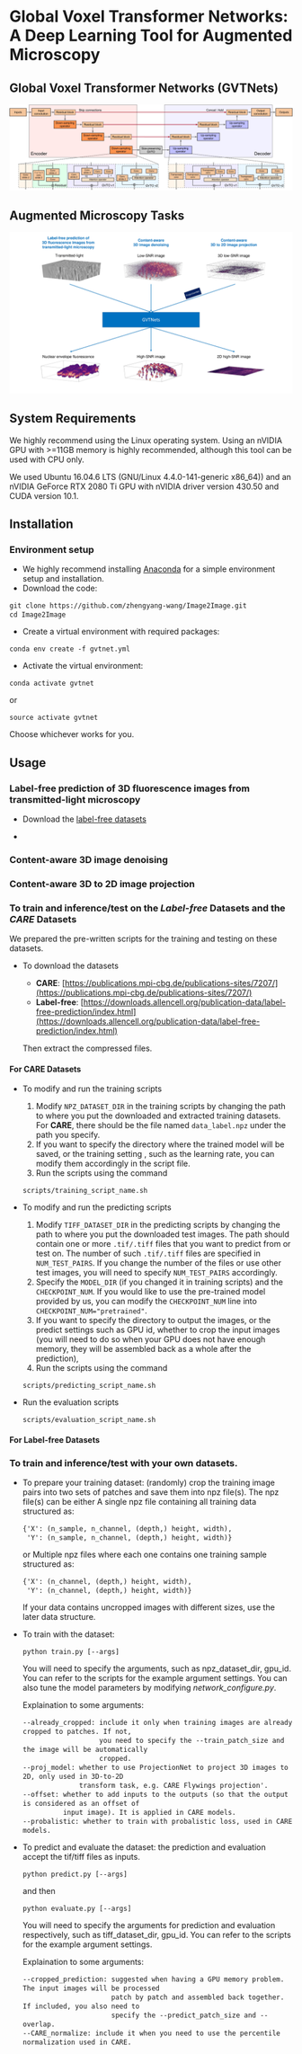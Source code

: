 # Global Voxel Transformer Networks: A Deep Learning Tool for Augmented Microscopy

## Global Voxel Transformer Networks (GVTNets)

![gvtnets](./doc/GVTNets.jpg)

## Augmented Microscopy Tasks

![tasks](./doc/Tasks.jpg)

## System Requirements

We highly recommend using the Linux operating system. Using an nVIDIA GPU with >=11GB memory is highly recommended, although this tool can be used with CPU only.

We used Ubuntu 16.04.6 LTS (GNU/Linux 4.4.0-141-generic x86_64)) and an nVIDIA GeForce RTX 2080 Ti GPU with nVIDIA driver version 430.50 and CUDA version 10.1.

## Installation

### Environment setup

- We highly recommend installing [Anaconda](https://www.anaconda.com/distribution/) for a simple environment setup and installation.
- Download the code:
```
git clone https://github.com/zhengyang-wang/Image2Image.git
cd Image2Image
```
- Create a virtual environment with required packages:
```
conda env create -f gvtnet.yml
```
- Activate the virtual environment:
```
conda activate gvtnet
```
or
```
source activate gvtnet
```
Choose whichever works for you.

## Usage

### Label-free prediction of 3D fluorescence images from transmitted-light microscopy

- Download the [label-free datasets](https://downloads.allencell.org/publication-data/label-free-prediction/index.html)

- 

### Content-aware 3D image denoising

### Content-aware 3D to 2D image projection

### To train and inference/test on the *Label-free* Datasets and the *CARE* Datasets

We prepared the pre-written scripts for the training and testing on these datasets.

- To download the datasets
    - **CARE**: [https://publications.mpi-cbg.de/publications-sites/7207/](https://publications.mpi-cbg.de/publications-sites/7207/)
    - **Label-free**: [https://downloads.allencell.org/publication-data/label-free-prediction/index.html](https://downloads.allencell.org/publication-data/label-free-prediction/index.html)
    
    Then extract the compressed files.

#### For CARE Datasets

- To modify and run the training scripts

    1. Modify ``NPZ_DATASET_DIR`` in the training scripts by changing the path to where you put the
    downloaded and extracted training datasets. For **CARE**, there should be the file named ``data_label.npz``
    under the path you specify.
    2. If you want to specify the directory where the trained model will be saved, or the training setting
    , such as the learning rate, you can modify them accordingly in the script file.
    3. Run the scripts using the command
    ```
    scripts/training_script_name.sh
    ```
    
- To modify and run the predicting scripts

    1. Modify ``TIFF_DATASET_DIR`` in the predicting scripts by changing the path to where you put the
    downloaded test images. The path should contain one or more ``.tif/.tiff`` files that you
    want to predict from or test on. The number of such ``.tif/.tiff`` files are specified in
    ``NUM_TEST_PAIRS``. If you change the number of the files or use other test images, you will need to
    specify ``NUM_TEST_PAIRS`` accordingly.
    2. Specify the ``MODEL_DIR`` (if you changed it in training scripts) and the ``CHECKPOINT_NUM``. If
    you would like to use the pre-trained model provided by us, you can modify the ``CHECKPOINT_NUM`` line
    into ``CHECKPOINT_NUM="pretrained"``.
    3. If you want to specify the directory to output the images, or the predict settings such as GPU id, 
    whether to crop the input images (you will need to do so when your GPU does not have enough memory, 
    they will be assembled back as a whole after the prediction), 
    4. Run the scripts using the command
    ```
    scripts/predicting_script_name.sh
    ```

- Run the evaluation scripts
    ```
    scripts/evaluation_script_name.sh
    ```
    
#### For Label-free Datasets


### To train and inference/test with your own datasets.

- To prepare your training dataset: (randomly) crop the training image pairs into two sets of patches and save 
them into npz file(s). The npz file(s) can be either A single npz file containing all training data structured as:

            
      {'X': (n_sample, n_channel, (depth,) height, width),
       'Y': (n_sample, n_channel, (depth,) height, width)}
      
    or Multiple npz files where each one contains one training sample structured as:
      
      {'X': (n_channel, (depth,) height, width),
       'Y': (n_channel, (depth,) height, width)}
      
    If your data contains uncropped images with different sizes, use the later data structure.
       
- To train with the dataset: 

      python train.py [--args]
      
     You will need to specify the arguments, such as npz_dataset_dir, gpu_id. You can refer to the scripts for the 
     example argument settings. You can also tune the model parameters by modifying *network_configure.py*.
     
     Explaination to some arguments:
     ```
     --already_cropped: include it only when training images are already cropped to patches. If not, 
                        you need to specify the --train_patch_size and the image will be automatically 
                        cropped.
     --proj_model: whether to use ProjectionNet to project 3D images to 2D, only used in 3D-to-2D 
                   transform task, e.g. CARE Flywings projection'.
     --offset: whether to add inputs to the outputs (so that the output is considered as an offset of 
               input image). It is applied in CARE models.
     --probalistic: whether to train with probalistic loss, used in CARE models.
     ```
     
- To predict and evaluate the dataset: the prediction and evaluation accept the tif/tiff files as inputs.

      python predict.py [--args]
      
     and then
     
      python evaluate.py [--args]
      
     You will need to specify the arguments for prediction and evaluation respectively, such as tiff_dataset_dir, 
     gpu_id. You can refer to the scripts for the example argument settings.
     
     Explaination to some arguments:
     ```
     --cropped_prediction: suggested when having a GPU memory problem. The input images will be processed
                           patch by patch and assembled back together. If included, you also need to
                           specify the --predict_patch_size and --overlap.
     --CARE_normalize: include it when you need to use the percentile normalization used in CARE.
     ```
    

